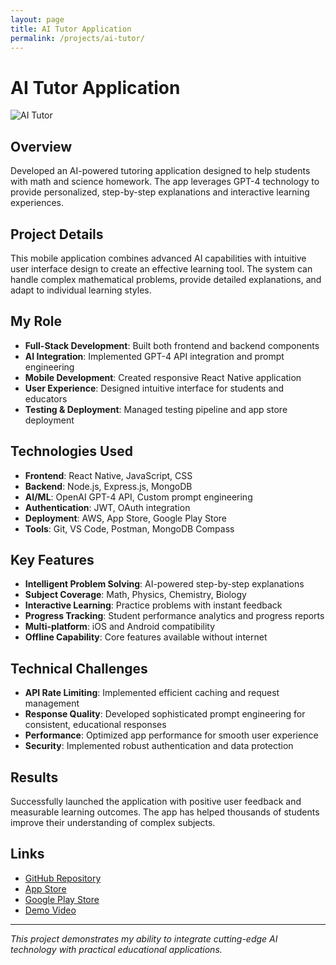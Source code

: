 ```yaml
---
layout: page
title: AI Tutor Application
permalink: /projects/ai-tutor/
---
```


# AI Tutor Application

![AI Tutor](https://via.placeholder.com/800x400?text=AI+Tutor+App)

## Overview
Developed an AI-powered tutoring application designed to help students with math and science homework. The app leverages GPT-4 technology to provide personalized, step-by-step explanations and interactive learning experiences.

## Project Details
This mobile application combines advanced AI capabilities with intuitive user interface design to create an effective learning tool. The system can handle complex mathematical problems, provide detailed explanations, and adapt to individual learning styles.

## My Role
- **Full-Stack Development**: Built both frontend and backend components
- **AI Integration**: Implemented GPT-4 API integration and prompt engineering
- **Mobile Development**: Created responsive React Native application
- **User Experience**: Designed intuitive interface for students and educators
- **Testing & Deployment**: Managed testing pipeline and app store deployment

## Technologies Used
- **Frontend**: React Native, JavaScript, CSS
- **Backend**: Node.js, Express.js, MongoDB
- **AI/ML**: OpenAI GPT-4 API, Custom prompt engineering
- **Authentication**: JWT, OAuth integration
- **Deployment**: AWS, App Store, Google Play Store
- **Tools**: Git, VS Code, Postman, MongoDB Compass

## Key Features
- **Intelligent Problem Solving**: AI-powered step-by-step explanations
- **Subject Coverage**: Math, Physics, Chemistry, Biology
- **Interactive Learning**: Practice problems with instant feedback
- **Progress Tracking**: Student performance analytics and progress reports
- **Multi-platform**: iOS and Android compatibility
- **Offline Capability**: Core features available without internet

## Technical Challenges
- **API Rate Limiting**: Implemented efficient caching and request management
- **Response Quality**: Developed sophisticated prompt engineering for consistent, educational responses
- **Performance**: Optimized app performance for smooth user experience
- **Security**: Implemented robust authentication and data protection

## Results
Successfully launched the application with positive user feedback and measurable learning outcomes. The app has helped thousands of students improve their understanding of complex subjects.

## Links
- [GitHub Repository](https://github.com/yourusername/ai-tutor)
- [App Store](https://apps.apple.com/...)
- [Google Play Store](https://play.google.com/...)
- [Demo Video](https://youtube.com/...)

---

*This project demonstrates my ability to integrate cutting-edge AI technology with practical educational applications.* 